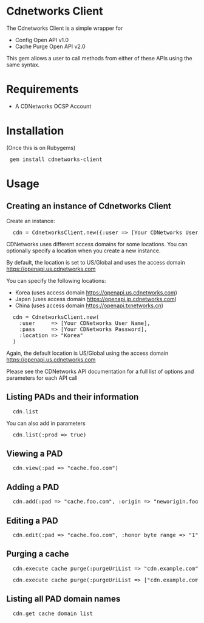 # Cdnetworks Client

The Cdnetworks Client is a simple wrapper for
* Config Open API v1.0
* Cache Purge Open API v2.0

This gem allows a user to call methods from either of these APIs using the same syntax.

# Requirements
* A CDNetworks OCSP Account

# Installation
(Once this is on Rubygems)
<pre> gem install cdnetworks-client </pre>

# Usage

## Creating an instance of Cdnetworks Client
Create an instance:
<pre>
  cdn = CdnetworksClient.new({:user => [Your CDNetworks User Name], :pass => [Your CDNetworks Password]})
</pre>

CDNetworks uses different access domains for some locations.  You can optionally specify a location when you create a new instance.

By default, the location is set to US/Global and uses the access domain https://openapi.us.cdnetworks.com

You can specify the following locations:
* Korea (uses access domain https://openapi.us.cdnetworks.com)
* Japan (uses access domain https://openapi.jp.cdnetworks.com)
* China (uses access domain https://openapi.txnetworks.cn)

<pre>
  cdn = CdnetworksClient.new(
    :user     => [Your CDNetworks User Name],
    :pass     => [Your CDNetworks Password],
    :location => "Korea"
  )
</pre>

Again, the default location is US/Global using the access domain https://openapi.us.cdnetworks.com

Please see the CDNetworks API documentation for a full list of options and parameters for each API call

## Listing PADs and their information
<pre>
  cdn.list
</pre>

You can also add in parameters
<pre>
  cdn.list(:prod => true)
</pre>

## Viewing a PAD
<pre>
  cdn.view(:pad => "cache.foo.com")
</pre>

## Adding a PAD
<pre>
  cdn.add(:pad => "cache.foo.com", :origin => "neworigin.foo.com")
</pre>

## Editing a PAD
<pre>
  cdn.edit(:pad => "cache.foo.com", :honor_byte_range => "1")
</pre>

## Purging a cache
<pre>
  cdn.execute_cache_purge(:purgeUriList => "cdn.example.com")
</pre>

<pre>
  cdn.execute_cache_purge(:purgeUriList => ["cdn.example.com", "cdn.foo.com"]
</pre>

## Listing all PAD domain names
<pre>
  cdn.get_cache_domain_list
</pre>
